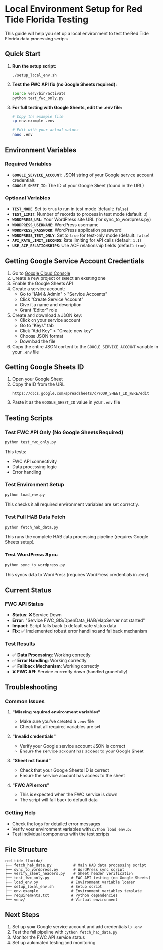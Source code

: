 # Local Environment Setup for Red Tide Florida Testing

This guide will help you set up a local environment to test the Red Tide Florida data processing scripts.

## Quick Start

1. **Run the setup script:**
   ```bash
   ./setup_local_env.sh
   ```

2. **Test the FWC API fix (no Google Sheets required):**
   ```bash
   source venv/bin/activate
   python test_fwc_only.py
   ```

3. **For full testing with Google Sheets, edit the .env file:**
   ```bash
   # Copy the example file
   cp env.example .env
   
   # Edit with your actual values
   nano .env
   ```

## Environment Variables

### Required Variables

- **`GOOGLE_SERVICE_ACCOUNT`**: JSON string of your Google service account credentials
- **`GOOGLE_SHEET_ID`**: The ID of your Google Sheet (found in the URL)

### Optional Variables

- **`TEST_MODE`**: Set to `true` to run in test mode (default: `false`)
- **`TEST_LIMIT`**: Number of records to process in test mode (default: `3`)
- **`WORDPRESS_URL`**: Your WordPress site URL (for sync_to_wordpress.py)
- **`WORDPRESS_USERNAME`**: WordPress username
- **`WORDPRESS_PASSWORD`**: WordPress application password
- **`WORDPRESS_TEST_ONLY`**: Set to `true` for test-only mode (default: `false`)
- **`API_RATE_LIMIT_SECONDS`**: Rate limiting for API calls (default: `1.1`)
- **`USE_ACF_RELATIONSHIPS`**: Use ACF relationship fields (default: `true`)

## Getting Google Service Account Credentials

1. Go to [Google Cloud Console](https://console.cloud.google.com/)
2. Create a new project or select an existing one
3. Enable the Google Sheets API
4. Create a service account:
   - Go to "IAM & Admin" > "Service Accounts"
   - Click "Create Service Account"
   - Give it a name and description
   - Grant "Editor" role
5. Create and download a JSON key:
   - Click on your service account
   - Go to "Keys" tab
   - Click "Add Key" > "Create new key"
   - Choose JSON format
   - Download the file
6. Copy the entire JSON content to the `GOOGLE_SERVICE_ACCOUNT` variable in your `.env` file

## Getting Google Sheets ID

1. Open your Google Sheet
2. Copy the ID from the URL:
   ```
   https://docs.google.com/spreadsheets/d/YOUR_SHEET_ID_HERE/edit
   ```
3. Paste it as the `GOOGLE_SHEET_ID` value in your `.env` file

## Testing Scripts

### Test FWC API Only (No Google Sheets Required)
```bash
python test_fwc_only.py
```
This tests:
- FWC API connectivity
- Data processing logic
- Error handling

### Test Environment Setup
```bash
python load_env.py
```
This checks if all required environment variables are set correctly.

### Test Full HAB Data Fetch
```bash
python fetch_hab_data.py
```
This runs the complete HAB data processing pipeline (requires Google Sheets setup).

### Test WordPress Sync
```bash
python sync_to_wordpress.py
```
This syncs data to WordPress (requires WordPress credentials in .env).

## Current Status

### FWC API Status
- **Status**: ❌ Service Down
- **Error**: "Service FWC_GIS/OpenData_HAB/MapServer not started"
- **Impact**: Script falls back to default safe status data
- **Fix**: ✅ Implemented robust error handling and fallback mechanism

### Test Results
- ✅ **Data Processing**: Working correctly
- ✅ **Error Handling**: Working correctly  
- ✅ **Fallback Mechanism**: Working correctly
- ❌ **FWC API**: Service currently down (handled gracefully)

## Troubleshooting

### Common Issues

1. **"Missing required environment variables"**
   - Make sure you've created a `.env` file
   - Check that all required variables are set

2. **"Invalid credentials"**
   - Verify your Google service account JSON is correct
   - Ensure the service account has access to your Google Sheet

3. **"Sheet not found"**
   - Check that your Google Sheets ID is correct
   - Ensure the service account has access to the sheet

4. **"FWC API errors"**
   - This is expected when the FWC service is down
   - The script will fall back to default data

### Getting Help

- Check the logs for detailed error messages
- Verify your environment variables with `python load_env.py`
- Test individual components with the test scripts

## File Structure

```
red-tide-florida/
├── fetch_hab_data.py          # Main HAB data processing script
├── sync_to_wordpress.py       # WordPress sync script
├── verify_sheet_headers.py    # Sheet header verification
├── test_fwc_only.py          # FWC API testing (no Google Sheets)
├── load_env.py               # Environment variable loader
├── setup_local_env.sh        # Setup script
├── env.example               # Environment variables template
├── requirements.txt          # Python dependencies
└── venv/                     # Virtual environment
```

## Next Steps

1. Set up your Google service account and add credentials to `.env`
2. Test the full pipeline with `python fetch_hab_data.py`
3. Monitor the FWC API service status
4. Set up automated testing and monitoring
